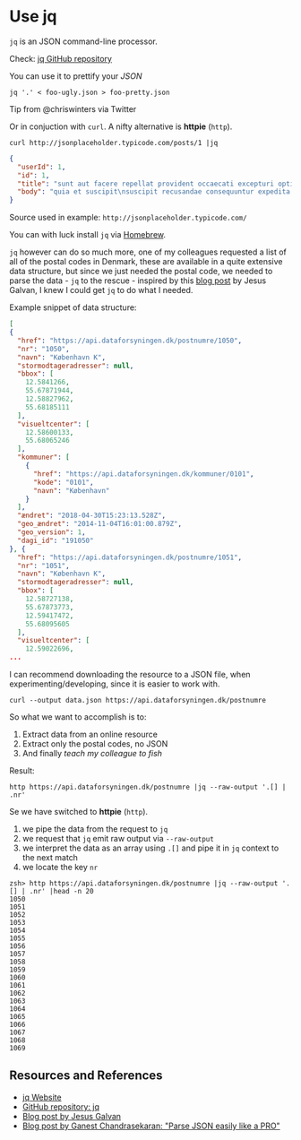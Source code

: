 # Use jq

`jq` is an JSON command-line processor.

Check: [jq GitHub repository][GITHUB]

You can use it to prettify your *JSON*

```shell
jq '.' < foo-ugly.json > foo-pretty.json
```

Tip from @chriswinters via Twitter

Or in conjuction with `curl`. A nifty alternative is **httpie** (`http`).

```shell
curl http://jsonplaceholder.typicode.com/posts/1 |jq
```

```json
{
  "userId": 1,
  "id": 1,
  "title": "sunt aut facere repellat provident occaecati excepturi optio reprehenderit",
  "body": "quia et suscipit\nsuscipit recusandae consequuntur expedita et cum\nreprehenderit molestiae ut ut quas totam\nnostrum rerum est autem sunt rem eveniet architecto"
}
```

Source used in example: `http://jsonplaceholder.typicode.com/`

You can with luck install `jq` via [Homebrew](http://brew.sh/).

`jq` however can do so much more, one of my colleagues requested a list of all of the postal codes in Denmark, these are available in a quite extensive data structure, but since we just needed the postal code, we needed to parse the data - `jq` to the rescue - inspired by this [blog post][JGALVAN] by Jesus Galvan, I knew I could get `jq` to do what I needed.

Example snippet of data structure:

```json
[
{
  "href": "https://api.dataforsyningen.dk/postnumre/1050",
  "nr": "1050",
  "navn": "København K",
  "stormodtageradresser": null,
  "bbox": [
    12.5841266,
    55.67871944,
    12.58827962,
    55.68185111
  ],
  "visueltcenter": [
    12.58600133,
    55.68065246
  ],
  "kommuner": [
    {
      "href": "https://api.dataforsyningen.dk/kommuner/0101",
      "kode": "0101",
      "navn": "København"
    }
  ],
  "ændret": "2018-04-30T15:23:13.528Z",
  "geo_ændret": "2014-11-04T16:01:00.879Z",
  "geo_version": 1,
  "dagi_id": "191050"
}, {
  "href": "https://api.dataforsyningen.dk/postnumre/1051",
  "nr": "1051",
  "navn": "København K",
  "stormodtageradresser": null,
  "bbox": [
    12.58727138,
    55.67873773,
    12.59417472,
    55.68095605
  ],
  "visueltcenter": [
    12.59022696,
...
```

I can recommend downloading the resource to a JSON file, when experimenting/developing, since it is easier to work with.

```shell
curl --output data.json https://api.dataforsyningen.dk/postnumre
```

So what we want to accomplish is to:

1. Extract data from an online resource
1. Extract only the postal codes, no JSON
1. And finally *teach my colleague to fish*

Result:

```shell
http https://api.dataforsyningen.dk/postnumre |jq --raw-output '.[] | .nr'
```

Se we have switched to **httpie** (`http`).

1. we pipe the data from the request to `jq`
2. we request that `jq` emit raw output via `--raw-output`
3. we interpret the data as an array using `.[]` and pipe it in `jq` context to the next match
4. we locate the key `nr`

```shell
zsh> http https://api.dataforsyningen.dk/postnumre |jq --raw-output '.[] | .nr' |head -n 20
1050
1051
1052
1053
1054
1055
1056
1057
1058
1059
1060
1061
1062
1063
1064
1065
1066
1067
1068
1069
```

## Resources and References

- [jq Website][WEBSITE]
- [GitHub repository: jq][GITHUB]
- [Blog post by Jesus Galvan][JGALVAN]
- [Blog post by Ganest Chandrasekaran: "Parse JSON easily like a PRO"][GCHANDRASEKARAN]

[GITHUB]: https://github.com/stedolan/jq
[WEBSITE]: https://stedolan.github.io/jq/
[JGALVAN]: https://jsgv.io/blog/getting-started-with-jq/
[GCHANDRASEKARAN]: https://medium.com/analytics-vidhya/parse-json-easily-like-a-pro-9decef2fd132

